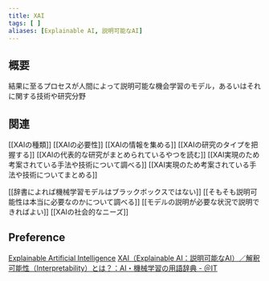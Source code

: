 ```yaml
---
title: XAI
tags: [ ]
aliases: [Explainable AI, 説明可能なAI]
---
```

## 概要
結果に至るプロセスが人間によって説明可能な機会学習のモデル，あるいはそれに関する技術や研究分野

## 関連
[[XAIの種類]]
[[XAIの必要性]]
[[XAIの情報を集める]]
[[XAIの研究のタイプを把握する]]
[[XAIの代表的な研究がまとめられているやつを読む]]
[[XAI実現のため考案されている手法や技術について調べる]]
[[XAI実現のため考案されている手法や技術についてまとめる]]

[[辞書によれば機械学習モデルはブラックボックスではない]]
[[そもそも説明可能性は本当に必要なのかについて調べる]]
[[モデルの説明が必要な状況で説明できればよい]]
[[XAIの社会的なニーズ]]

## Preference
[Explainable Artificial Intelligence](https://www.darpa.mil/program/explainable-artificial-intelligence)
[XAI（Explainable AI：説明可能なAI）／解釈可能性（Interpretability）とは？：AI・機械学習の用語辞典 - ＠IT](https://atmarkit.itmedia.co.jp/ait/articles/1908/19/news022.html)